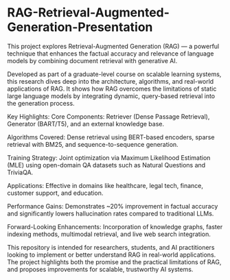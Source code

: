 # RAG-Retrieval-Augmented-Generation-Presentation
This project explores Retrieval-Augmented Generation (RAG) — a powerful technique that enhances the factual accuracy and relevance of language models by combining document retrieval with generative AI.

Developed as part of a graduate-level course on scalable learning systems, this research dives deep into the architecture, algorithms, and real-world applications of RAG. It shows how RAG overcomes the limitations of static large language models by integrating dynamic, query-based retrieval into the generation process.

Key Highlights:
Core Components: Retriever (Dense Passage Retrieval), Generator (BART/T5), and an external knowledge base.

Algorithms Covered: Dense retrieval using BERT-based encoders, sparse retrieval with BM25, and sequence-to-sequence generation.

Training Strategy: Joint optimization via Maximum Likelihood Estimation (MLE) using open-domain QA datasets such as Natural Questions and TriviaQA.

Applications: Effective in domains like healthcare, legal tech, finance, customer support, and education.

Performance Gains: Demonstrates ~20% improvement in factual accuracy and significantly lowers hallucination rates compared to traditional LLMs.

Forward-Looking Enhancements: Incorporation of knowledge graphs, faster indexing methods, multimodal retrieval, and live web search integration.

This repository is intended for researchers, students, and AI practitioners looking to implement or better understand RAG in real-world applications. The project highlights both the promise and the practical limitations of RAG, and proposes improvements for scalable, trustworthy AI systems.
